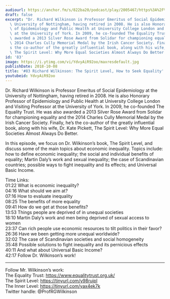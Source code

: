 ```yaml
---
audiourl: https://anchor.fm/s/822ba20/podcast/play/2005467/https%3A%2F%2Fd3ctxlq1ktw2nl.cloudfront.net%2Fproduction%2F2018-11-30%2F7706601-44100-2-e332b9def9499.mp3
draft: false
excerpt: "Dr. Richard Wilkinson is Professor Emeritus of Social Epidemiology at the\
  \ University of Nottingham, having retired in 2008. He is also Honorary Professor\
  \ of Epidemiology and Public Health at University College London and Visiting Professor\
  \ at the University of York. In 2009, he co-founded The Equality Trust. He was also\
  \ awarded a 2013 Silver Rose Award from Solidar for championing equality and the\
  \ 2014 Charles Cully Memorial Medal by the Irish Cancer Society. Finally, he\u2019\
  s the co-author of the greatly influential book, along with his wife, Dr. Kate Pickett,\
  \ The Spirit Level: Why More Equal Societies Almost Always Do Better."
id: '83'
image: https://i.ytimg.com/vi/YdvyAiR92oo/maxresdefault.jpg
publishDate: 2018-10-08
title: '#83 Richard Wilkinson: The Spirit Level, How to Seek Equality'
youtubeid: YdvyAiR92oo
---
```

<div class="timelinks">

Dr. Richard Wilkinson is Professor Emeritus of Social Epidemiology at the University of Nottingham, having retired in 2008. He is also Honorary Professor of Epidemiology and Public Health at University College London and Visiting Professor at the University of York. In 2009, he co-founded The Equality Trust. He was also awarded a 2013 Silver Rose Award from Solidar for championing equality and the 2014 Charles Cully Memorial Medal by the Irish Cancer Society. Finally, he’s the co-author of the greatly influential book, along with his wife, Dr. Kate Pickett, The Spirit Level: Why More Equal Societies Almost Always Do Better.

In this episode, we focus on Dr. Wilkinson’s book, The Spirit Level, and discuss some of the main topics about economic inequality. Topics include: how to define economic inequality; the social and individual benefits of equality; Martin Daly’s work and sexual inequality; the case of Scandinavian countries; possible ways to fight inequality and its effects; and Universal Basic Income. 

Time Links:  
<time>01:22</time> What is economic inequality?        
<time>04:16</time> What should we aim at?      
<time>07:16</time> How to evaluate inequality  
<time>08:25</time> The benefits of more equality  
<time>09:41</time> How do we get at those benefits?          
<time>13:53</time> Things people are deprived of in unequal societies       
<time>18:10</time> Martin Daly’s work and men being deprived of sexual access to women    
<time>23:37</time> Can rich people use economic resources to tilt politics in their favor?  
<time>26:36</time> Have we been getting more unequal worldwide?  
<time>32:02</time> The case of Scandinavian societies and social homogeneity   
<time>35:48</time> Possible solutions to fight inequality and its pernicious effects  
<time>40:11</time> And what about Universal Basic Income?  
<time>42:17</time> Follow Dr. Wilkinson’s work!

---

Follow Mr. Wilkinson’s work:  
The Equality Trust: https://www.equalitytrust.org.uk/  
The Spirit Level: https://tinyurl.com/y98rujpl  
The Inner Level: https://tinyurl.com/yax4ek7k  
Twitter handle: @ProfRGWilkinson
</div>

